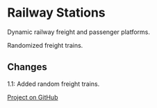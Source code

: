 # Railway Stations


Dynamic railway freight and passenger platforms.

Randomized freight trains.

## Changes

1.1: Added random freight trains.


[Project on GitHub](https://github.com/jakobharder/anno-1800-jakobs-mods)

